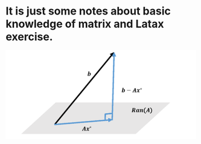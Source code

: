 # It is just some notes about basic knowledge of matrix and Latax exercise.

<img style="-webkit-user-select: none" src="./images/LSM.png">
